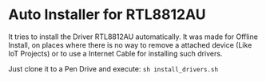 # Auto Installer for RTL8812AU

It tries to install the Driver RTL8812AU automatically.
It was made for Offline Install, on places where there is no way to remove a attached device (Like IoT Projects) or to use a Internet Cable for installing such drivers.

Just clone it to a Pen Drive and execute: `sh install_drivers.sh`
